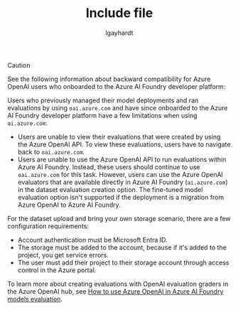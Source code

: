﻿---
title: Include file
description: Include file
author: lgayhardt
ms.service: azure-ai-foundry
ms.topic: include
ms.date: 5/08/2025
ms.author: lagayhar
ms.custom: include file

---

> [!CAUTION]
> See the following information about backward compatibility for Azure OpenAI users who onboarded to the Azure AI Foundry developer platform:
>
> Users who previously managed their model deployments and ran evaluations by using `oai.azure.com` and have since onboarded to the Azure AI Foundry developer platform have a few limitations when using `ai.azure.com`:
>
> - Users are unable to view their evaluations that were created by using the Azure OpenAI API. To view these evaluations, users have to navigate back to `oai.azure.com`.
> - Users are unable to use the Azure OpenAI API to run evaluations within Azure AI Foundry. Instead, these users should continue to use `oai.azure.com` for this task. However, users can use the Azure OpenAI evaluators that are available directly in Azure AI Foundry (`ai.azure.com`) in the dataset evaluation creation option. The fine-tuned model evaluation option isn't supported if the deployment is a migration from Azure OpenAI to Azure AI Foundry.
>
> For the dataset upload and bring your own storage scenario, there are a few configuration requirements:
>
> - Account authentication must be Microsoft Entra ID.
> - The storage must be added to the account, because if it's added to the project, you get service errors.
> - The user must add their project to their storage account through access control in the Azure portal.
>
> To learn more about creating evaluations with OpenAI evaluation graders in the Azure OpenAI hub, see [How to use Azure OpenAI in Azure AI Foundry models evaluation](../../ai-services/openai/how-to/evaluations.md).

